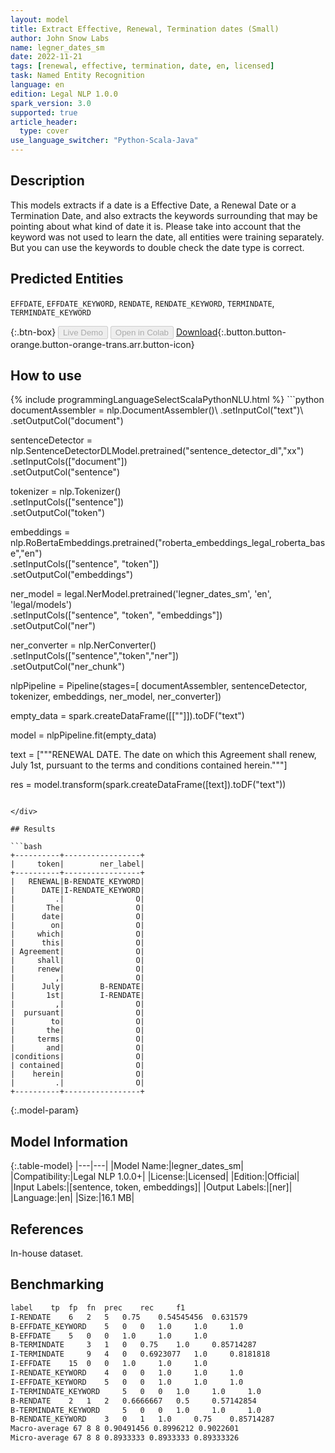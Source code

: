 ```yaml
---
layout: model
title: Extract Effective, Renewal, Termination dates (Small)
author: John Snow Labs
name: legner_dates_sm
date: 2022-11-21
tags: [renewal, effective, termination, date, en, licensed]
task: Named Entity Recognition
language: en
edition: Legal NLP 1.0.0
spark_version: 3.0
supported: true
article_header:
  type: cover
use_language_switcher: "Python-Scala-Java"
---
```


## Description

This models extracts if a date is a Effective Date, a Renewal Date or a Termination Date, and also extracts the keywords surrounding that may be pointing about what kind of date it is. Please take into account that the keyword was not used to learn the date, all entities were training separately. But you can use the keywords to double check the date type is correct.

## Predicted Entities

`EFFDATE`, `EFFDATE_KEYWORD`, `RENDATE`, `RENDATE_KEYWORD`, `TERMINDATE`, `TERMINDATE_KEYWORD`

{:.btn-box}
<button class="button button-orange" disabled>Live Demo</button>
<button class="button button-orange" disabled>Open in Colab</button>
[Download](https://s3.amazonaws.com/auxdata.johnsnowlabs.com/legal/models/legner_dates_sm_en_1.0.0_3.0_1669028480461.zip){:.button.button-orange.button-orange-trans.arr.button-icon}

## How to use



<div class="tabs-box" markdown="1">
{% include programmingLanguageSelectScalaPythonNLU.html %}
```python
documentAssembler = nlp.DocumentAssembler()\
        .setInputCol("text")\
        .setOutputCol("document")
        
sentenceDetector = nlp.SentenceDetectorDLModel.pretrained("sentence_detector_dl","xx")\
        .setInputCols(["document"])\
        .setOutputCol("sentence")

tokenizer = nlp.Tokenizer()\
        .setInputCols(["sentence"])\
        .setOutputCol("token")

embeddings = nlp.RoBertaEmbeddings.pretrained("roberta_embeddings_legal_roberta_base","en") \
    .setInputCols(["sentence", "token"]) \
    .setOutputCol("embeddings")

ner_model = legal.NerModel.pretrained('legner_dates_sm', 'en', 'legal/models')\
        .setInputCols(["sentence", "token", "embeddings"])\
        .setOutputCol("ner")

ner_converter = nlp.NerConverter()\
        .setInputCols(["sentence","token","ner"])\
        .setOutputCol("ner_chunk")

nlpPipeline = Pipeline(stages=[
        documentAssembler,
        sentenceDetector,
        tokenizer,
        embeddings,
        ner_model,
        ner_converter])

empty_data = spark.createDataFrame([[""]]).toDF("text")

model = nlpPipeline.fit(empty_data)

text = ["""RENEWAL DATE. The date on which this Agreement shall renew, July 1st, pursuant to the terms and conditions contained herein."""]

res = model.transform(spark.createDataFrame([text]).toDF("text"))
```

</div>

## Results

```bash
+----------+-----------------+
|     token|        ner_label|
+----------+-----------------+
|   RENEWAL|B-RENDATE_KEYWORD|
|      DATE|I-RENDATE_KEYWORD|
|         .|                O|
|       The|                O|
|      date|                O|
|        on|                O|
|     which|                O|
|      this|                O|
| Agreement|                O|
|     shall|                O|
|     renew|                O|
|         ,|                O|
|      July|        B-RENDATE|
|       1st|        I-RENDATE|
|         ,|                O|
|  pursuant|                O|
|        to|                O|
|       the|                O|
|     terms|                O|
|       and|                O|
|conditions|                O|
| contained|                O|
|    herein|                O|
|         .|                O|
+----------+-----------------+

```

{:.model-param}
## Model Information

{:.table-model}
|---|---|
|Model Name:|legner_dates_sm|
|Compatibility:|Legal NLP 1.0.0+|
|License:|Licensed|
|Edition:|Official|
|Input Labels:|[sentence, token, embeddings]|
|Output Labels:|[ner]|
|Language:|en|
|Size:|16.1 MB|

## References

In-house dataset.

## Benchmarking

```bash
label	 tp	 fp	 fn	 prec	 rec	 f1
I-RENDATE	 6	 2	 5	 0.75	 0.54545456	 0.631579
B-EFFDATE_KEYWORD	 5	 0	 0	 1.0	 1.0	 1.0
B-EFFDATE	 5	 0	 0	 1.0	 1.0	 1.0
B-TERMINDATE	 3	 1	 0	 0.75	 1.0	 0.85714287
I-TERMINDATE	 9	 4	 0	 0.6923077	 1.0	 0.8181818
I-EFFDATE	 15	 0	 0	 1.0	 1.0	 1.0
I-RENDATE_KEYWORD	 4	 0	 0	 1.0	 1.0	 1.0
I-EFFDATE_KEYWORD	 5	 0	 0	 1.0	 1.0	 1.0
I-TERMINDATE_KEYWORD	 5	 0	 0	 1.0	 1.0	 1.0
B-RENDATE	 2	 1	 2	 0.6666667	 0.5	 0.57142854
B-TERMINDATE_KEYWORD	 5	 0	 0	 1.0	 1.0	 1.0
B-RENDATE_KEYWORD	 3	 0	 1	 1.0	 0.75	 0.85714287
Macro-average 67 8 8 0.90491456 0.8996212 0.9022601
Micro-average 67 8 8 0.8933333 0.8933333 0.89333326
```
